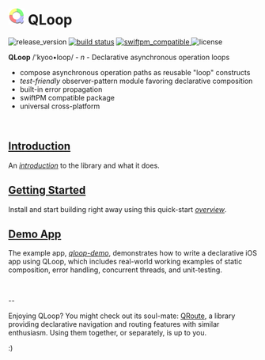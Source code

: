 # ![qloop](docs/icon.png) QLoop

![release_version](https://img.shields.io/github/tag/quickthyme/qloop.svg?label=release)
[![build status](https://travis-ci.org/quickthyme/qloop.svg?branch=master)](https://travis-ci.org/quickthyme/qloop)
[![swiftpm_compatible](https://img.shields.io/badge/swift_pm-compatible-brightgreen.svg?style=flat) ](https://swift.org/package-manager/)
![license](https://img.shields.io/github/license/quickthyme/qloop.svg?color=black)

**QLoop** /'kyoo•loop/ - *n* - Declarative asynchronous operation loops

  - compose asynchronous operation paths as reusable "loop" constructs
  - *test-friendly* observer-pattern module favoring declarative composition
  - built-in error propagation
  - swiftPM compatible package
  - universal cross-platform

<br />

## [Introduction](docs/introduction.md)

An *[introduction](docs/introduction.md)* to the library and what it does.



## [Getting Started](docs/getting-started.md)

Install and start building right away using this quick-start *[overview](docs/getting-started.md)*.


## [Demo App](https://github.com/quickthyme/qloop-demo)

The example app, *[qloop-demo](https://github.com/quickthyme/qloop-demo)*,
demonstrates how to write a declarative iOS app using QLoop, which includes
real-world working examples of static composition, error handling, concurrent
threads, and unit-testing.

<br />

--

Enjoying QLoop? You might check out its soul-mate:
[QRoute](https://github.com/quickthyme/qroute),
a library providing declarative navigation and routing features with similar
enthusiasm. Using them together, or separately, is up to you.

:)
